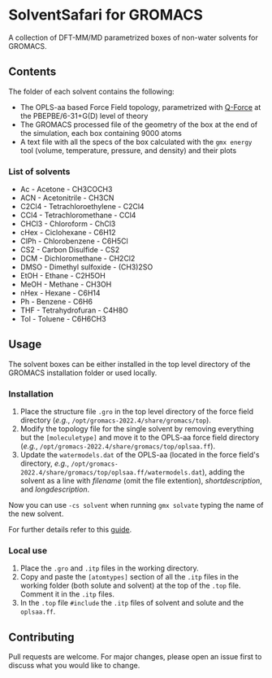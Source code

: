 # SolventSafari for GROMACS

A collection of DFT-MM/MD parametrized boxes of non-water solvents for GROMACS.

## Contents

The folder of each solvent contains the following:
* The OPLS-aa based Force Field topology, parametrized with [Q-Force](https://github.com/selimsami/qforce "Q-Force") at the PBEPBE/6-31+G(D) level of theory
* The GROMACS processed file of the geometry of the box at the end of the simulation, each box containing 9000 atoms
* A text file with all the specs of the box calculated with the `gmx energy` tool (volume, temperature, pressure, and density) and their plots

### List of solvents

* Ac - Acetone - CH3COCH3
* ACN - Acetonitrile - CH3CN
* C2Cl4 - Tetrachloroethylene - C2Cl4
* CCl4 - Tetrachloromethane - CCl4
* CHCl3 - Chloroform - ChCl3
* cHex - Ciclohexane - C6H12
* ClPh - Chlorobenzene - C6H5Cl
* CS2 - Carbon Disulfide - CS2
* DCM - Dichloromethane - CH2Cl2
* DMSO - Dimethyl sulfoxide - (CH3)2SO
* EtOH - Ethane - C2H5OH
* MeOH - Methane - CH3OH
* nHex - Hexane - C6H14
* Ph - Benzene - C6H6
* THF - Tetrahydrofuran - C4H8O
* Tol - Toluene - C6H6CH3

## Usage

The solvent boxes can be either installed in the top level directory of the GROMACS installation folder or used locally.

### Installation

1. Place the structure file `.gro` in the top level directory of the force field directory (_e.g._, `/opt/gromacs-2022.4/share/gromacs/top`).
2. Modify the topology file for the single solvent by removing everything but the `[moleculetype]` and move it to the OPLS-aa force field directory (_e.g._, `/opt/gromacs-2022.4/share/gromacs/top/oplsaa.ff`).
3. Update the `watermodels.dat` of the OPLS-aa (located in the force field's directory, _e.g._, `/opt/gromacs-2022.4/share/gromacs/top/oplsaa.ff/watermodels.dat`), adding the solvent as a line with _filename_ (omit the file extention), _shortdescription_, and _longdescription_.

Now you can use `-cs solvent` when running `gmx solvate` typing the name of the new solvent.

For further details refer to this [guide](https://wiki.archlinux.org/title/GROMACS#Use_a_non-water_solvent).

### Local use

1. Place the `.gro` and `.itp` files in the working directory.
2. Copy and paste the `[atomtypes]` section of all the `.itp` files in the working folder (both solute and solvent) at the top of the `.top` file. Comment it in the `.itp` files.
3. In the `.top` file `#include` the `.itp` files of solvent and solute and the `oplsaa.ff`.

## Contributing

Pull requests are welcome. For major changes, please open an issue first to discuss what you would like to change.
